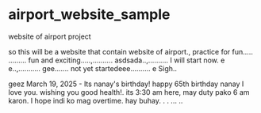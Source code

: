 # airport_website_sample
website of airport project

so this will be a website that contain website of airport., practice for fun.....
.........
fun and exciting.....,..........
asdsada..,..........
I will start now. e e..,...........
gee.......
not yet startedeee..........
e
Sigh..

geez
March 19, 2025 - Its nanay's birthday! happy 65th birthday nanay I love you. wishing you good health!. its 3:30 am here, may duty pako 6 am karon. I hope indi ko mag overtime. hay buhay. . .
...
..
